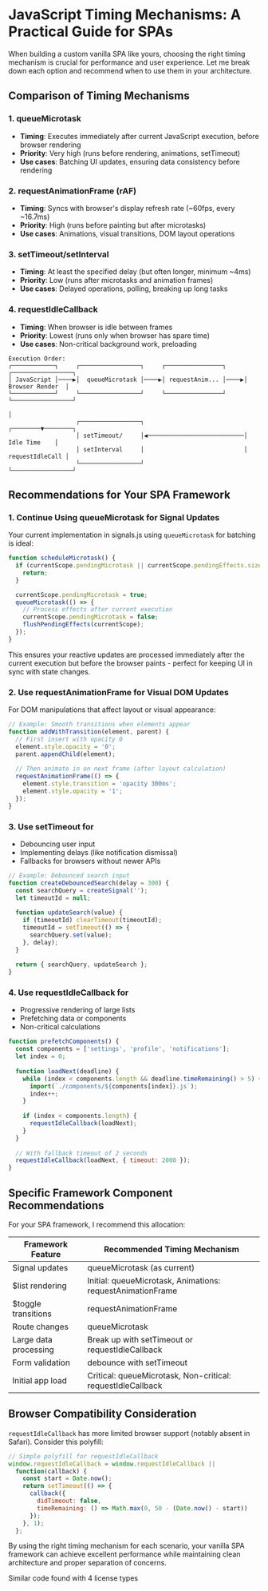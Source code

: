 <!-- eslint-disable markdown/fenced-code-language -->
# JavaScript Timing Mechanisms: A Practical Guide for SPAs

When building a custom vanilla SPA like yours, choosing the right timing mechanism is crucial for performance and user experience. Let me break down each option and recommend when to use them in your architecture.

## Comparison of Timing Mechanisms

### 1. queueMicrotask

- **Timing**: Executes immediately after current JavaScript execution, before browser rendering
- **Priority**: Very high (runs before rendering, animations, setTimeout)
- **Use cases**: Batching UI updates, ensuring data consistency before rendering

### 2. requestAnimationFrame (rAF)

- **Timing**: Syncs with browser's display refresh rate (~60fps, every ~16.7ms)
- **Priority**: High (runs before painting but after microtasks)
- **Use cases**: Animations, visual transitions, DOM layout operations

### 3. setTimeout/setInterval

- **Timing**: At least the specified delay (but often longer, minimum ~4ms)
- **Priority**: Low (runs after microtasks and animation frames)
- **Use cases**: Delayed operations, polling, breaking up long tasks

### 4. requestIdleCallback

- **Timing**: When browser is idle between frames
- **Priority**: Lowest (runs only when browser has spare time)
- **Use cases**: Non-critical background work, preloading

```
Execution Order:
┌────────────┐     ┌─────────────────┐     ┌────────────────┐     ┌─────────────────┐
│ JavaScript │────▶│  queueMicrotask │────▶│ requestAnim... │────▶│ Browser Render  │
└────────────┘     └─────────────────┘     └────────────────┘     └─────────────────┘
                                                                           │
                   ┌─────────────────┐                            ┌────────▼────────┐
                   │ setTimeout/     │◀───────────────────────────│    Idle Time    │
                   │ setInterval     │                            │ requestIdleCall │
                   └─────────────────┘                            └─────────────────┘
```

## Recommendations for Your SPA Framework

### 1. Continue Using queueMicrotask for Signal Updates

Your current implementation in signals.js using `queueMicrotask` for batching is ideal:

```javascript
function scheduleMicrotask() {
  if (currentScope.pendingMicrotask || currentScope.pendingEffects.size === 0) {
    return;
  }

  currentScope.pendingMicrotask = true;
  queueMicrotask(() => {
    // Process effects after current execution
    currentScope.pendingMicrotask = false;
    flushPendingEffects(currentScope);
  });
}
```

This ensures your reactive updates are processed immediately after the current execution but before the browser paints - perfect for keeping UI in sync with state changes.

### 2. Use requestAnimationFrame for Visual DOM Updates

For DOM manipulations that affect layout or visual appearance:

```javascript
// Example: Smooth transitions when elements appear
function addWithTransition(element, parent) {
  // First insert with opacity 0
  element.style.opacity = '0';
  parent.appendChild(element);
  
  // Then animate in on next frame (after layout calculation)
  requestAnimationFrame(() => {
    element.style.transition = 'opacity 300ms';
    element.style.opacity = '1';
  });
}
```

### 3. Use setTimeout for

- Debouncing user input
- Implementing delays (like notification dismissal)
- Fallbacks for browsers without newer APIs

```javascript
// Example: Debounced search input
function createDebouncedSearch(delay = 300) {
  const searchQuery = createSignal('');
  let timeoutId = null;
  
  function updateSearch(value) {
    if (timeoutId) clearTimeout(timeoutId);
    timeoutId = setTimeout(() => {
      searchQuery.set(value);
    }, delay);
  }
  
  return { searchQuery, updateSearch };
}
```

### 4. Use requestIdleCallback for

- Progressive rendering of large lists
- Prefetching data or components
- Non-critical calculations

```javascript
function prefetchComponents() {
  const components = ['settings', 'profile', 'notifications'];
  let index = 0;
  
  function loadNext(deadline) {
    while (index < components.length && deadline.timeRemaining() > 5) {
      import(`./components/${components[index]}.js`);
      index++;
    }
    
    if (index < components.length) {
      requestIdleCallback(loadNext);
    }
  }
  
  // With fallback timeout of 2 seconds
  requestIdleCallback(loadNext, { timeout: 2000 });
}
```

## Specific Framework Component Recommendations

For your SPA framework, I recommend this allocation:

| Framework Feature | Recommended Timing Mechanism |
|-------------------|------------------------------|
| Signal updates | queueMicrotask (as current) |
| $list rendering | Initial: queueMicrotask, Animations: requestAnimationFrame |
| $toggle transitions | requestAnimationFrame |
| Route changes | queueMicrotask |
| Large data processing | Break up with setTimeout or requestIdleCallback |
| Form validation | debounce with setTimeout |
| Initial app load | Critical: queueMicrotask, Non-critical: requestIdleCallback |

## Browser Compatibility Consideration

`requestIdleCallback` has more limited browser support (notably absent in Safari). Consider this polyfill:

```javascript
// Simple polyfill for requestIdleCallback
window.requestIdleCallback = window.requestIdleCallback || 
  function(callback) {
    const start = Date.now();
    return setTimeout(() => {
      callback({
        didTimeout: false,
        timeRemaining: () => Math.max(0, 50 - (Date.now() - start))
      });
    }, 1);
  };
```

By using the right timing mechanism for each scenario, your vanilla SPA framework can achieve excellent performance while maintaining clean architecture and proper separation of concerns.

Similar code found with 4 license types
